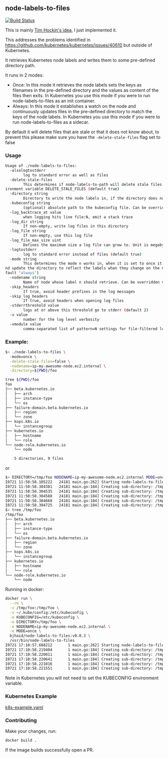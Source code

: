 ## node-labels-to-files

[![Build Status](https://api.travis-ci.org/bjhaid/node-labels-to-files.svg?branch=master)](https://travis-ci.org/bjhaid/node-labels-to-files)

This is mainly [Tim Hockin's
idea](https://docs.google.com/document/d/1fH64mEfZH597luup-ZBfBNkiTVjfoFYGEa-G1G_TM6A/edit#heading=h.1fewofmjczp2), I just implemented it.

This addresses the problems identified in
https://github.com/kubernetes/kubernetes/issues/40610 but outside of
Kubernetes.

It retrieves Kubernetes node labels and writes them to some pre-defined
directory path.

It runs in 2 modes:
- Once: In this mode it retrieves the node labels sets the keys as filenames
in the pre-defined directory and the values as content of the files then
exits. In Kubernetes you use this mode if you were to run node-labels-to-files
as an init container.
- Always: In this mode it establishes a watch on the node and continuously
updates files in the pre-defined directory to match the keys of the node
labels. In Kubernetes you use this mode if you were to run
node-labels-to-files as a sidecar.

By default it will delete files that are stale or that it does not know about,
to prevent this please make sure you have the `-delete-stale-files` flag set
to false

### Usage

```bash
Usage of ./node-labels-to-files:
  -alsologtostderr
        log to standard error as well as files
  -delete-stale-files
        This determines if node-labels-to-path will delete stale files or files it is not aware of or keep them, by default it will delete them. Can be overriden via the env
ironment variable DELETE_STALE_FILES (default true)
  -directory string
        Directory to write the node labels in, if the directory does not exist node-labels-to-files will create it. Can be overridden via the environment variable DIRECTORY
  -kubeconfig string
        (optional) absolute path to the kubeconfig file. Can be overridden via the environment variable KUBECONFIG (default "/home/bjhaid/.kube/config")
  -log_backtrace_at value
        when logging hits line file:N, emit a stack trace
  -log_dir string
        If non-empty, write log files in this directory
  -log_file string
        If non-empty, use this log file
  -log_file_max_size uint
        Defines the maximum size a log file can grow to. Unit is megabytes. If the value is 0, the maximum file size is unlimited. (default 1800)
  -logtostderr
        log to standard error instead of files (default true)
  -mode string
        This determines the mode n works in, when it is set to once it retrieves the node labels and exits, if set to always it creates a watch on the node and will detect a
nd update the directory to reflect the labels when they change on the node. Acceptable options is either of always|onceCan be overriden via the environment variable MODE (de
fault "always")
  -nodename string
        Name of node whose label n should retrieve. Can be overridden via the environmentvariable NODENAME
  -skip_headers
        If true, avoid header prefixes in the log messages
  -skip_log_headers
        If true, avoid headers when opening log files
  -stderrthreshold value
        logs at or above this threshold go to stderr (default 2)
  -v value
        number for the log level verbosity
  -vmodule value
        comma-separated list of pattern=N settings for file-filtered logging
```

### Example:

```bash
$> ./node-labels-to-files \
  -mode=once \
  -delete-stale-files=false \
  -nodename=ip-my-awesome-node.ec2.internal \
  -directory=${PWD}/foo

tree ${PWD}/foo
foo
├── beta.kubernetes.io
│   ├── arch
│   ├── instance-type
│   └── os
├── failure-domain.beta.kubernetes.io
│   ├── region
│   └── zone
├── kops.k8s.io
│   └── instancegroup
├── kubernetes.io
│   ├── hostname
│   └── role
└── node-role.kubernetes.io
    └── node

    5 directories, 9 files
```

or

```bash
$> DIRECTORY=/tmp/foo NODENAME=ip-my-awesome-node.ec2.internal MODE=once ./node-labels-to-files
I0721 11:50:58.105222   24181 main.go:262] Starting node-labels-to-files
I0721 11:50:58.304381   24181 main.go:184] Creating sub-directory: /tmp/foo/kops.k8s.io
I0721 11:50:58.304535   24181 main.go:184] Creating sub-directory: /tmp/foo/node-role.kubernetes.io
I0721 11:50:58.304588   24181 main.go:184] Creating sub-directory: /tmp/foo/failure-domain.beta.kubernetes.io
I0721 11:50:58.304668   24181 main.go:184] Creating sub-directory: /tmp/foo/beta.kubernetes.io
I0721 11:50:58.304725   24181 main.go:184] Creating sub-directory: /tmp/foo/kubernetes.io
$> tree /tmp/foo
/tmp/foo
├── beta.kubernetes.io
│   ├── arch
│   ├── instance-type
│   └── os
├── failure-domain.beta.kubernetes.io
│   ├── region
│   └── zone
├── kops.k8s.io
│   └── instancegroup
├── kubernetes.io
│   ├── hostname
│   └── role
└── node-role.kubernetes.io
    └── node
```

Running in docker:

```bash
docker run \
  --rm \
  -v /tmp/foo:/tmp/foo \
  -v ~/.kube/config:/etc/kubeconfig \
  -e KUBECONFIG=/etc/kubeconfig \
  -e DIRECTORY=/tmp/foo \
  -e NODENAME=ip-my-awesome-node.ec2.internal \
  -e MODE=once \
  bjhaid/node-labels-to-files:v0.0.3 \
  /usr/bin/node-labels-to-files
I0721 17:10:57.688212       1 main.go:262] Starting node-labels-to-files
I0721 17:10:58.219404       1 main.go:184] Creating sub-directory: /tmp/foo/failure-domain.beta.kubernetes.io
I0721 17:10:58.220011       1 main.go:184] Creating sub-directory: /tmp/foo/beta.kubernetes.io
I0721 17:10:58.220641       1 main.go:184] Creating sub-directory: /tmp/foo/kops.k8s.io
I0721 17:10:58.221016       1 main.go:184] Creating sub-directory: /tmp/foo/kubernetes.io
I0721 17:10:58.221551       1 main.go:184] Creating sub-directory: /tmp/foo/node-role.kubernetes.io
```

Note in Kubernetes you will not need to set the KUBECONFIG environment
variable.


### Kubernetes Example

[k8s-example.yaml](examples/k8s-example.yaml)

### Contributing

Make your changes, run:

```bash
docker build .
```

If the image builds successfully open a PR.
